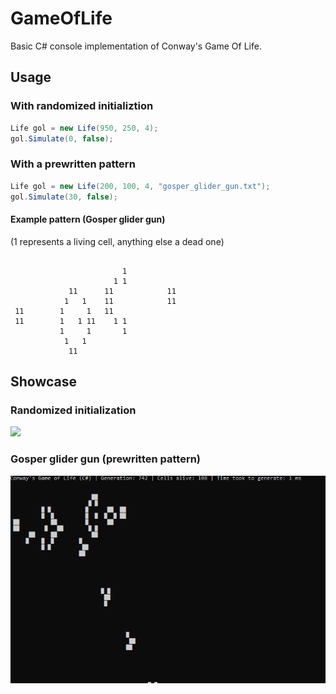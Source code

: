 # GameOfLife
Basic C# console implementation of Conway's Game Of Life.
## Usage
### With randomized initializtion
```C#
Life gol = new Life(950, 250, 4);
gol.Simulate(0, false);
```
### With a prewritten pattern
```C#
Life gol = new Life(200, 100, 4, "gosper_glider_gun.txt");
gol.Simulate(30, false);
```
#### Example pattern (Gosper glider gun)
(1 represents a living cell, anything else a dead one)
```

                         1
                       1 1
             11      11            11
            1   1    11            11
 11        1     1   11
 11        1   1 11    1 1
           1     1       1
            1   1
             11
```
## Showcase
### Randomized initialization
![](https://github.com/immortalized/GameOfLife/blob/main/Showcase/randomizedinit2.gif)
### Gosper glider gun (prewritten pattern)
![](https://github.com/immortalized/GameOfLife/blob/main/Showcase/gosperglidergun.gif)
